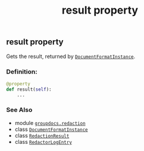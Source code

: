 ﻿---
title: result property
second_title: GroupDocs.Redaction for Python via .NET API References
description: 
type: docs
weight: 40
url: /python-net/groupdocs.redaction/redactorlogentry/result/
is_root: false
---

## result property


Gets the result, returned by [`DocumentFormatInstance`](/redaction/python-net/groupdocs.redaction.integration/documentformatinstance).
### Definition:
```python
@property
def result(self):
    ...
```

### See Also
* module [`groupdocs.redaction`](../../)
* class [`DocumentFormatInstance`](/redaction/python-net/groupdocs.redaction.integration/documentformatinstance)
* class [`RedactionResult`](/redaction/python-net/groupdocs.redaction/redactionresult)
* class [`RedactorLogEntry`](/redaction/python-net/groupdocs.redaction/redactorlogentry)
